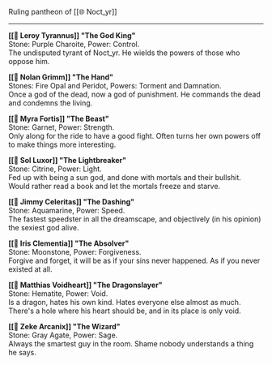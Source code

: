Ruling pantheon of [[🌐 Noct_yr]]

---

**[[🖤 Leroy Tyrannus]] "The God King"**  
Stone: Purple Charoite, Power: Control.  
The undisputed tyrant of Noct_yr. He wields the powers of those who oppose him.

**[[🖤 Nolan Grimm]] "The Hand"**  
Stones: Fire Opal and Peridot, Powers: Torment and Damnation.  
Once a god of the dead, now a god of punishment. He commands the dead and condemns the living.

**[[🖤 Myra Fortis]] "The Beast"**  
Stone: Garnet, Power: Strength.  
Only along for the ride to have a good fight. Often turns her own powers off to make things more interesting.

**[[🖤 Sol Luxor]] "The Lightbreaker"**  
Stone: Citrine, Power: Light.  
Fed up with being a sun god, and done with mortals and their bullshit. Would rather read a book and let the mortals freeze and starve.

**[[🖤 Jimmy Celeritas]] "The Dashing"**  
Stone: Aquamarine, Power: Speed.  
The fastest speedster in all the dreamscape, and objectively (in his opinion) the sexiest god alive.

**[[🖤 Iris Clementia]] "The Absolver"**  
Stone: Moonstone, Power: Forgiveness.  
Forgive and forget, it will be as if your sins never happened. As if you never existed at all.

**[[🖤 Matthias Voidheart]] "The Dragonslayer"**  
Stone: Hematite, Power: Void.  
Is a dragon, hates his own kind. Hates everyone else almost as much. There's a hole where his heart should be, and in its place is only void.

**[[🖤 Zeke Arcanix]] "The Wizard"**  
Stone: Gray Agate, Power: Sage.  
Always the smartest guy in the room. Shame nobody understands a thing he says.